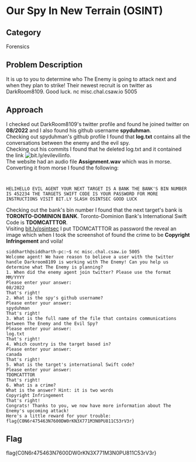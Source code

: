 # Our Spy In New Terrain (OSINT) 
## Category
Forensics
## Problem Description
It is up to you to determine who The Enemy is going to attack next and when they plan to strike! Their newest recruit is on twitter as DarkRoom8109. Good luck. nc misc.chal.csaw.io 5005
## Approach
I checked out DarkRoom8109's twitter profile and found he joined twitter on **08/2022** and I also found his github username **spyduhman**.<br>
Checking out spyduhman's github profile I found that **log.txt** contains all the conversations between the enemy and the evil spy.<br>
Checking out his commits I found that he deleted log.txt and it contained the link ![bit.ly/evilevilinfo](bit.ly/evilevilinfo).<br>
The website had an audio file **Assignment.wav** which was in morse. Converting it from morse I found the following:<br>

```


HELIHELLO EVIL AGENT YOUR NEXT TARGET IS A BANK THE BANK'S BIN NUMBER IS 452234 THE TARGETS SWIFT CODE IS YOUR PASSWORD FOR MORE INSTRUCTIONS VISIT BIT.LY SLASH OSINTSEC GOOD LUCK

```

Checking out the bank's bin number I found that the next target's bank is **TORONTO-DOMINION BANK**. Toronto-Dominion Bank's International Swift Code is **TDOMCATTTOR**.<br>
Visiting [bit.ly/osintsec](bit.ly/osintsec) I put TDOMCATTTOR as password the reveal an image which when I took the screenshot of found the crime to be **Copyright Infringement** and voila!

```
siddharth@siddharth-pc:~$ nc misc.chal.csaw.io 5005
Welcome agent! We have reason to believe a user with the twitter handle Darkroom8109 is working with The Enemy! Can you help us determine what The Enemy is planning?
1. When did the enemy agent join twitter? Please use the format MM/YYYY
Please enter your answer:
08/2022
That's right!
2. What is the spy's github username?
Please enter your answer:
spyduhman
That's right!
3. What is the full name of the file that contains communications between The Enemy and the Evil Spy?
Please enter your answer:
log.txt
That's right!
4. Which country is the target based in?
Please enter your answer:
canada
That's right!
5. What is the target's international Swift code?
Please enter your answer:
TDOMCATTTOR
That's right!
6. What is a crime?
What is the answer? Hint: it is two words
Copyright Infringement
That's right!
Congrats! Thanks to you, we now have more information about The Enemy's upcoming attack!
Here's a little reward for your trouble: flag{C0N6r475463N7600DW0rKN3X771M3N0PU811C53rV3r}
```

## Flag
flag{C0N6r475463N7600DW0rKN3X771M3N0PU811C53rV3r}
